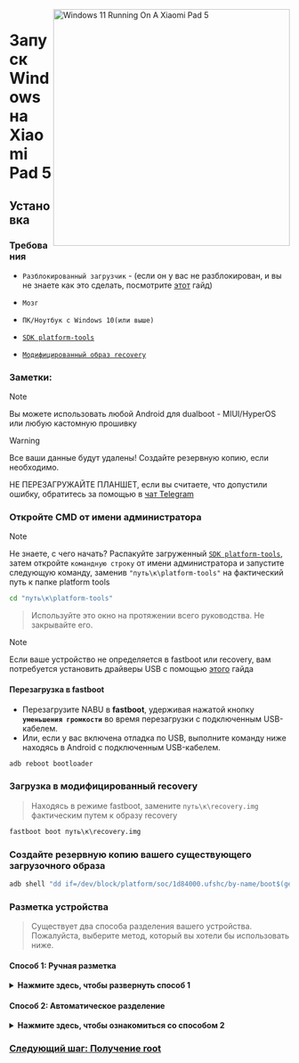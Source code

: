 <img align="right" src="https://raw.githubusercontent.com/erdilS/Port-Windows-11-Xiaomi-Pad-5/main/nabu.png" width="425" alt="Windows 11 Running On A Xiaomi Pad 5">

# Запуск Windows на Xiaomi Pad 5

## Установка

### Требования
- ```Разблокированный загрузчик``` - (если он у вас не разблокирован, и вы не знаете как это сделать, посмотрите [этот](unlock-bootloader-ru.md) гайд)

-  ```Мозг```

- ```ПК/Ноутбук c Windows 10(или выше)```

- [```SDK platform-tools```](https://developer.android.com/studio/releases/platform-tools)

- [```Модифицированный образ recovery```](https://github.com/erdilS/Port-Windows-11-Xiaomi-Pad-5/releases/download/1.0/recovery.img)

### Заметки:
> [!NOTE]
> Вы можете использовать любой Android для dualboot - MIUI/HyperOS или любую кастомную прошивку 

> [!Warning]
> Все ваши данные будут удалены! Создайте резервную копию, если необходимо.
> 
> НЕ ПЕРЕЗАГРУЖАЙТЕ ПЛАНШЕТ, если вы считаете, что допустили ошибку, обратитесь за помощью в [чат Telegram](https://t.me/nabuwoa)

### Откройте CMD от имени администратора
> [!NOTE]
> Не знаете, с чего начать? Распакуйте загруженный [```SDK platform-tools```](https://developer.android.com/studio/releases/platform-tools), затем откройте ```командную строку``` от имени администратора и запустите следующую команду, заменив `"путь\к\platform-tools"` на фактический путь к папке platform tools
```cmd
cd "путь\к\platform-tools"
```
> Используйте это окно на протяжении всего руководства. Не закрывайте его.

> [!Note]
> Если ваше устройство не определяется в fastboot или recovery, вам потребуется установить драйверы USB с помощью [этого](troubleshooting-ru.md#device-is-not-recognized-in-fastboot-or-recovery) гайда

#### Перезагрузка в fastboot 
- Перезагрузите NABU в **fastboot**, удерживая нажатой кнопку **`уменьшения громкости`** во время перезагрузки с подключенным USB-кабелем.
- Или, если у вас включена отладка по USB, выполните команду ниже находясь в Android с подключенным USB-кабелем.
```cmd
adb reboot bootloader
```


### Загрузка в модифицированный recovery
> Находясь в режиме fastboot, замените `путь\к\recovery.img` фактическим путем к образу recovery
```cmd
fastboot boot путь\к\recovery.img
```

### Создайте резервную копию вашего существующего загрузочного образа
```cmd
adb shell "dd if=/dev/block/platform/soc/1d84000.ufshc/by-name/boot$(getprop ro.boot.slot_suffix) of=/tmp/normal_boot.img" && adb pull /tmp/normal_boot.img
```

### Разметка устройства 
> Существует два способа разделения вашего устройства. Пожалуйста, выберите метод, который вы хотели бы использовать ниже.

#### Способ 1: Ручная разметка 

<details>
  <summary><strong>Нажмите здесь, чтобы развернуть способ 1</strong></summary> 

#### Размонтировать data 
> Игнорируйте все возможные ошибки и продолжайте
```cmd
adb shell umount /dev/block/by-name/userdata
``` 

#### Изменение размера таблицы разделов 
```cmd
adb shell sgdisk --resize-table 64 /dev/block/sda
```

#### Подготовка к разметке 
```cmd
adb shell parted /dev/block/sda
``` 

#### Отображение текущей таблицы разделов
> Parted выведет список разделов, **userdata** должен быть последним разделом в списке
```cmd
print
``` 

#### Удаление userdata
> Замените **$** номером раздела **userdata**, который должен быть **31**
```cmd
rm $
``` 

#### Повторное создание userdata
> Замените **10.9GB** на прежнее начальное значение **userdata**, которую мы только что удалили
>
> Замените **70GB** конечным значением, которое вы хотите иметь **userdata**. В этом примере ваше доступное полезное пространство в Android составит 70 ГБ \ -10.9 ГБ \ = **59 ГБ**
```cmd
mkpart userdata ext4 10.9GB 70GB
``` 

#### Создание раздела ESP
> Замените **70GB** на конечное значение **userdata**
>
> Замените **70.3GB** значением, которое вы использовали ранее, добавив к нему **0.3GB**
```cmd
mkpart esp fat32 70GB 70.3GB
``` 

#### Создание раздела для Windows
> Замените **70.3GB** на конечное значение **esp**
```cmd
mkpart win ntfs 70.3GB -0MB
``` 

#### Маркировка раздела ESP как загрузончный
> Используйте `print`, чтобы просмотреть все разделы. Замените **$** номером вашего раздела ESP, который должен быть **32**
```cmd
set $ esp on
``` 

#### Выход из parted
```cmd
quit
``` 

### Форматирование данных
> Убедитесь, что **userdata** действительно имеет номер раздела **31**, прокрутив его до выходных данных команды `print`
```cmd
adb shell mke2fs -t f2fs -f /dev/block/sda31
```

#### Проверьте, запускается ли Android по-прежнему
> Если этого не произойдет, загрузитесь в stock recovery и выполните **сброс к заводским настройкам** там
```cmd
adb reboot
```

### Форматирование разделов Windows и ESP
```cmd
adb shell mkfs.ntfs -f /dev/block/by-name/win -L WINNABU
``` 

```cmd
adb shell mkfs.fat -F32 -s1 /dev/block/by-name/esp -n ESPNABU
``` 

</details>

#### Способ 2: Автоматическое разделение

<details>
  <summary><strong>Нажмите здесь, чтобы ознакомиться со способом 2</strong></summary> 

### Запустите сценарий разбиения на разделы
> Замените **$** на объем хранилища, который вы хотите предоставить Windows (не добавляйте ГБ, просто напишите число)
> 
> Если он попросит вас запустить его еще раз, сделайте это
```cmd
adb shell partition $
``` 

#### Проверьте, запускается ли Android по-прежнему
> Если этого не произойдет, загрузитесь в stock recovery и выполните **сброс к заводским настройкам** там
```cmd
adb reboot
```

</details>

### [Следующий шаг: Получение root](/guide/Russian/2-rootguide-ru.md)

